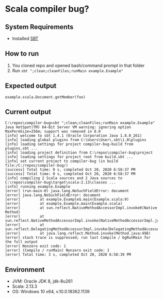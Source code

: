 # Scala compiler bug?

## System Requirements
- Installed [SBT](https://www.scala-sbt.org/download.html)

## How to run
1. You cloned repo and opened bash/command prompt in that folder
2. Run `sbt ";clean;cleanFiles;runMain example.Example"`

## Expected output
```
example.scala.Document.getMember(foo)
```

## Current output
```
C:\repos\compiler-bug>sbt ";clean;cleanFiles;runMain example.Example"
Java HotSpot(TM) 64-Bit Server VM warning: ignoring option MaxPermSize=256m; support was removed in 8.0
[info] welcome to sbt 1.4.1 (Oracle Corporation Java 1.8.0_261)
[info] loading global plugins from C:\Users\User\.sbt\1.0\plugins
[info] loading settings for project compiler-bug-build from plugins.sbt ...
[info] loading project definition from C:\repos\compiler-bug\project
[info] loading settings for project root from build.sbt ...
[info] set current project to compiler-bug (in build file:/C:/repos/compiler-bug/)
[success] Total time: 0 s, completed Oct 20, 2020 6:58:37 PM
[success] Total time: 0 s, completed Oct 20, 2020 6:58:37 PM
[info] compiling 2 Scala sources and 2 Java sources to C:\repos\compiler-bug\target\scala-2.13\classes ...
[info] running example.Example
[error] (run-main-0) java.lang.NoSuchFieldError: document
[error] java.lang.NoSuchFieldError: document
[error]         at example.Example$.main(Example.scala:9)
[error]         at example.Example.main(Example.scala)
[error]         at sun.reflect.NativeMethodAccessorImpl.invoke0(Native Method)
[error]         at sun.reflect.NativeMethodAccessorImpl.invoke(NativeMethodAccessorImpl.java:62)
[error]         at sun.reflect.DelegatingMethodAccessorImpl.invoke(DelegatingMethodAccessorImpl.java:43)
[error]         at java.lang.reflect.Method.invoke(Method.java:498)
[error] stack trace is suppressed; run last Compile / bgRunMain for the full output
[error] Nonzero exit code: 1
[error] (Compile / runMain) Nonzero exit code: 1
[error] Total time: 3 s, completed Oct 20, 2020 6:58:39 PM
```

## Environment
- JVM: Oracle JDK 8, jdk-8u261
- Scala: 2.13.3
- OS: Windows 10 x64, v.10.0.18362.1139
